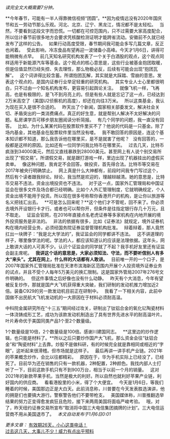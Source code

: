 *读完全文大概需要7分钟。*  
  
**今年春节，可能有一半人得靠微信视频“团圆”。**因为疫情远没有2020年国庆节和五一劳动节那么乐观。河北、北京、辽宁、黑龙江，情况都不是太轻松。
 
当然，不要看到这段文字而恐慌。一切都在可控范围内，只不过需要大家高度配合，所以估计春节前很多地方会要求凭核酸检测证明才能跨省流动。安徽前不久就已经发布了这样的公告。
 
如果行动高度受限，春节期间我可能会多写几篇文章，反正也闲着。
 
受此影响，冷冻食品有望再迎一波储备小高峰。今天才1月6日，讲得可能稍微有点早。
 
前几天知名研究机构发表了一个关于白酒股的观点，这个观点同样适用于新能源汽车等基金。这个观点的核心意思是，这些行业被基金抱团取暖，但是估值显然已经失控、失去理性，那么物极必反，后续有可能会出现“抱团瓦解”。
 
这个词讲得比较含蓄。所谓抱团瓦解，其实就是大踩踏、雪崩的意思。发表这个观点的，是国内证券行业举足轻重的研究机构。
 
其实专业人士心里都很明白，只不过由一个知名机构发布，更容易引起舆论关注。
 
就像飞机一样，飞再高，也是有极限的，是飞不到月亮上的。但是有些人就是忘记了这一点，已经达到2万米高空了（美国U2侦察机的高度），却还在向往3万米。
 
所以这类基金，我认为现在买入是很不合适的。
 
昨天出了个新闻，国家相关部委发文，解决社会关切、矛盾突出的一类消费痛点。真正的好生意，就是帮别人解决不太好解决的问题。私房课学员可移步朋友圈阅读分析简报。
 
有几个同学的问题，我一直没有回答。
 
比如，为什么某某代码在股票软件里买不了？他说的代码是一只基金。除了场内基金，其他基金在股票软件里当然没有喽。
 
我不敢回答的原因是，连这个基本知识都不知道，那么我告诉他在哪里买，是不是就害了他呢？
 
没有回答的，一般都是这样的原因。比如还有一位同学问我比特币在哪里买。
 
过去几天，比特币疯涨到34000美元，然后又直线暴跌到28000美元。甚至网上有人说个别交易所出现了“假交易”。所谓假交易，就是跟打游戏一样，里边出现了机器挂出的虚假买卖单。
 
像这种问题，我肯定不会回答。做投资，首先得合法。比特币等交易在2017年被央行明确禁止。
 
网上真是什么大神都有，前段时间我专门写过这个，然后有个读者跟我辩论。辩论，我当然是欢迎的，理越辩越清。她的意思是，比特币交易不违法，资金出境投资也不违法。
 
对于这一点，国家外汇管理局和中国证监会在很多文件及场合都已经明确。比如个人外汇管理制度，它就明确规定，个人资金出境不能用于投资。所以现在很多号称帮你香港开户的机构，是让你以旅游等名义把钱汇出去。
 
**可是怎么回来呢？**这个他们才不管呢，回不来了。你必须去境外开设银行卡才行。或者也可以帮你开，但条件是往指定银行存几十万元，且不取走。
 
证监会官网，在2016年直接点名老虎证券等多家机构在内地开展的境外投资服务是非法的。
 
非法的依据有很多，比如《证券法》就规定，境外证券机构在境内经营业务，必须经国务院证券监督管理机构批准。
 
辩着辩着，那人竟然扛出一块牌子：“我是北大学法的”，我证监会的同学都讲不违法。
 
这不讲道理的样子，哪里像学法的呢。学法的人，都应该知道认的应该是法理依据。这年头，网上敢讲大话的人可真不少。认识个证监会的同学就了不起？我手机好友里还有证监会副主席呢。
 
**我讲这个话的意思是，大家必须知法、守法，而不要听信别人有多大“来头”。尤其在网上，什么样的大话都有人敢讲。**
 
目前唯一开的一个口子，是2007年国家外汇管理局批准在天津市滨海新区范围内开展个人投资境外证券业务的试点，并且不受个人每年5万美元的换汇限制。这是国家外管局2007年276号文件明确的。
 
但这件事情之后好像也没有什么动静。
 
昨天有个大消息，今年有望被反复炒作，那就是国产大飞机获得重大突破，我们研制的发动机推力增加近2倍。装备C929的另一款发动机目前正在研制中。
 
我看了一下相关内容，此前中国做不出民航大飞机发动机的一大原因在于材料必须耐高温。
  
中科院金属研究所在“十三五”期间经过攻关，研制出了钛铝合金的氧化钇陶瓷材料一体浇铸成形工艺，成功为该款发动机制造出了具有世界先进水平的耐高温叶片。叶片寿命优于美国同类产品1个至2个数量级。
  
1个数量级是10倍，2个数量级是100倍。感谢川建国同志。
 
**这里边的炒作逻辑，也只能是材料了。**所以之后只要炒作国产大飞机，那么资金会往“钛铝合金”和“陶瓷材料”上去靠。炒股不是做科研，有的时候完全就是靠相同或相近的“字眼”，这听起来很滑稽。但市场就是这样子。
 
最后再讲一讲手机产业链。2021年的苹果概念炒作，会比以往都精彩。
 
原因在于，华为手机实际上已经没了，已经死了。目前华为还在销售的只有一款机器，2种配置，2种颜色。我找内部人士打听了一下，目前这款手机只有不到900万台，相当于以前一个月的销量。
 
这对2021年的新款苹果手机，当然是极大的利好。所以自然也就利好苹果产业链，利好国内的供应商。
 
看看港股里的小米，得了个大便宜。
 
今天是1月6日，等我们睡着的时候，美国那边正是大白天。此前消息称，川普要在今天发表胜选演讲，他的拥趸们也要搞大游行。警察警告他们不要带枪支。
 
美国媒体称，川普推翻选举结果的努力正变得愈发疯狂且危险，接下来两周美国将面临严峻考验。
 
哦，对了，昨天纽约证券交易所宣布“取消将中国三大电信集团摘牌的计划”。三大电信运营商不用从美国退市了。
 
*本文自动发布于1月6日0:01*
  
*更多文章：*
[有效期26天，小心这类电话！][26]  
[过去这几天，大事儿不少！威力有点出乎预料][Link 1]

[26]: http://mp.weixin.qq.com/s?__biz=MzU0NTkyOTAzMw==&mid=2247491110&idx=1&sn=2476914c4e4ca2fbd04f1f4124beda9f&chksm=fb643c00cc13b5164a1c83af6598033855cbc20fb755fb2851d2cd5f3b6593b7a7fe2e9ff547&scene=21#wechat_redirect
[Link 1]: http://mp.weixin.qq.com/s?__biz=MzU0NTkyOTAzMw==&mid=2247491101&idx=1&sn=d6fc9574ef1c2926fb1c5ac9c439f290&chksm=fb643c3bcc13b52dc943504482aac13cba844ba516787aaee35ac7daab0ae7aa9e3a363f06aa&scene=21#wechat_redirect